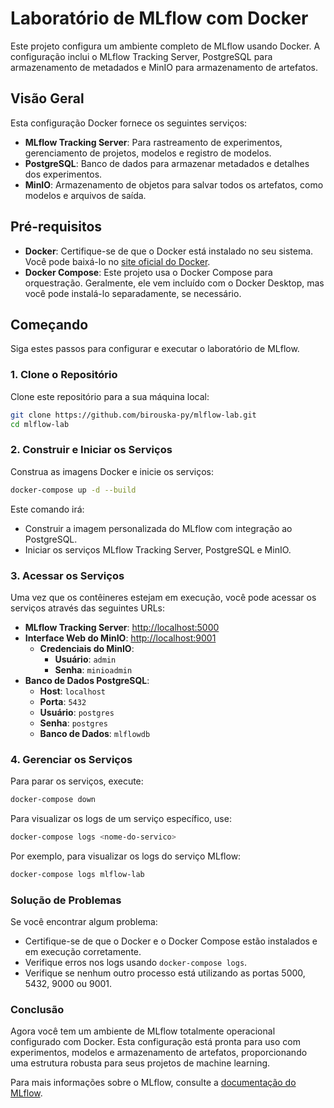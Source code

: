 # Laboratório de MLflow com Docker

Este projeto configura um ambiente completo de MLflow usando Docker. A configuração inclui o MLflow Tracking Server, PostgreSQL para armazenamento de metadados e MinIO para armazenamento de artefatos.

## Visão Geral

Esta configuração Docker fornece os seguintes serviços:

- **MLflow Tracking Server**: Para rastreamento de experimentos, gerenciamento de projetos, modelos e registro de modelos.
- **PostgreSQL**: Banco de dados para armazenar metadados e detalhes dos experimentos.
- **MinIO**: Armazenamento de objetos para salvar todos os artefatos, como modelos e arquivos de saída.

## Pré-requisitos

- **Docker**: Certifique-se de que o Docker está instalado no seu sistema. Você pode baixá-lo no [site oficial do Docker](https://www.docker.com/get-started).
- **Docker Compose**: Este projeto usa o Docker Compose para orquestração. Geralmente, ele vem incluído com o Docker Desktop, mas você pode instalá-lo separadamente, se necessário.

## Começando

Siga estes passos para configurar e executar o laboratório de MLflow.

### 1. Clone o Repositório

Clone este repositório para a sua máquina local:

```bash
git clone https://github.com/birouska-py/mlflow-lab.git
cd mlflow-lab
```

### 2. Construir e Iniciar os Serviços

Construa as imagens Docker e inicie os serviços:

```bash
docker-compose up -d --build
```

Este comando irá:

- Construir a imagem personalizada do MLflow com integração ao PostgreSQL.
- Iniciar os serviços MLflow Tracking Server, PostgreSQL e MinIO.

### 3. Acessar os Serviços

Uma vez que os contêineres estejam em execução, você pode acessar os serviços através das seguintes URLs:

- **MLflow Tracking Server**: [http://localhost:5000](http://localhost:5000)
- **Interface Web do MinIO**: [http://localhost:9001](http://localhost:9001)
  - **Credenciais do MinIO**: 
    - **Usuário**: `admin`
    - **Senha**: `minioadmin`
- **Banco de Dados PostgreSQL**: 
  - **Host**: `localhost`
  - **Porta**: `5432`
  - **Usuário**: `postgres`
  - **Senha**: `postgres`
  - **Banco de Dados**: `mlflowdb`

### 4. Gerenciar os Serviços

Para parar os serviços, execute:

```bash
docker-compose down
```

Para visualizar os logs de um serviço específico, use:

```bash
docker-compose logs <nome-do-servico>
```

Por exemplo, para visualizar os logs do serviço MLflow:

```bash
docker-compose logs mlflow-lab
```

### Solução de Problemas

Se você encontrar algum problema:

- Certifique-se de que o Docker e o Docker Compose estão instalados e em execução corretamente.
- Verifique erros nos logs usando `docker-compose logs`.
- Verifique se nenhum outro processo está utilizando as portas 5000, 5432, 9000 ou 9001.

### Conclusão

Agora você tem um ambiente de MLflow totalmente operacional configurado com Docker. Esta configuração está pronta para uso com experimentos, modelos e armazenamento de artefatos, proporcionando uma estrutura robusta para seus projetos de machine learning.

Para mais informações sobre o MLflow, consulte a [documentação do MLflow](https://mlflow.org/docs/latest/index.html).
